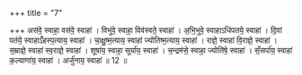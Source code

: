+++
title = "7"

+++
अस॑वे॒ स्वाहा॒ वस॑वे॒ स्वाहा॑ । विभु॑वे॒ स्वाहा॒ विव॑स्वते॒ स्वाहा॑ । अ॒भि॒भुवे॒ स्वाहाऽधि॑पतये॒ स्वाहा॑ । दि॒वां  पत॑ये॒ स्वाहाऽँ॑हस्प॒त्याय॒ स्वाहा॑ । चा॒क्षु॒ष्म॒त्याय॒ स्वाहा॑ ज्योतिष्म॒त्याय॒ स्वाहा॑ । राज्ञे॒ स्वाहा॑ वि॒राज्ञे॒ स्वाहा॑ ।  स॒म्राज्ञे॒ स्वाहा॑ स्व॒राज्ञे॒ स्वाहा॑ । शूषा॑य॒ स्वाहा॒ सूर्या॑य॒ स्वाहा॑ । च॒न्द्रम॑से॒ स्वाहा॒ ज्योति॑षे॒ स्वाहा॑ । सँ॒सर्पा॑य॒  स्वाहा॑ क॒ल्याणा॑य॒ स्वाहा॑ । अर्जु॑नाय॒ स्वाहा॑ ॥ 12 ॥


